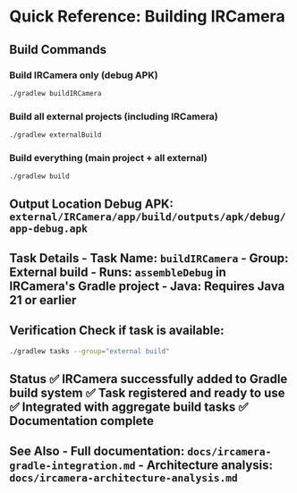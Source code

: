# Quick Reference: Building IRCamera

## Build Commands

### Build IRCamera only (debug APK)

```bash
./gradlew buildIRCamera
```

### Build all external projects (including IRCamera)

```bash
./gradlew externalBuild
```

### Build everything (main project + all external)

```bash
./gradlew build
```

## Output Location Debug APK: `external/IRCamera/app/build/outputs/apk/debug/app-debug.apk`

## Task Details - **Task Name:** `buildIRCamera` - **Group:** External build - **Runs:** `assembleDebug` in IRCamera's Gradle project - **Java:** Requires Java 21 or earlier

## Verification Check if task is available:

```bash
./gradlew tasks --group="external build"
```

## Status ✅ IRCamera successfully added to Gradle build system ✅ Task registered and ready to use ✅ Integrated with aggregate build tasks ✅ Documentation complete

## See Also - Full documentation: `docs/ircamera-gradle-integration.md` - Architecture analysis: `docs/ircamera-architecture-analysis.md`
